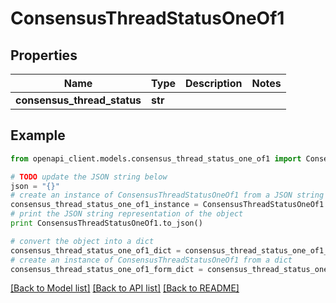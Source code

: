 # ConsensusThreadStatusOneOf1


## Properties
Name | Type | Description | Notes
------------ | ------------- | ------------- | -------------
**consensus_thread_status** | **str** |  | 

## Example

```python
from openapi_client.models.consensus_thread_status_one_of1 import ConsensusThreadStatusOneOf1

# TODO update the JSON string below
json = "{}"
# create an instance of ConsensusThreadStatusOneOf1 from a JSON string
consensus_thread_status_one_of1_instance = ConsensusThreadStatusOneOf1.from_json(json)
# print the JSON string representation of the object
print ConsensusThreadStatusOneOf1.to_json()

# convert the object into a dict
consensus_thread_status_one_of1_dict = consensus_thread_status_one_of1_instance.to_dict()
# create an instance of ConsensusThreadStatusOneOf1 from a dict
consensus_thread_status_one_of1_form_dict = consensus_thread_status_one_of1.from_dict(consensus_thread_status_one_of1_dict)
```
[[Back to Model list]](../README.md#documentation-for-models) [[Back to API list]](../README.md#documentation-for-api-endpoints) [[Back to README]](../README.md)


